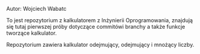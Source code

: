 Autor: Wojciech Wabatc

To jest repozytorium z kalkulatorem z Inżynierii Oprogramowania,
znajdują się tutaj pierwszej próby dotyczące commitówi branchy a także
funkcje tworzące kalkulator.

Repozytorium zawiera kalkulator odejmujący, odejmujący i mnożący liczby.
